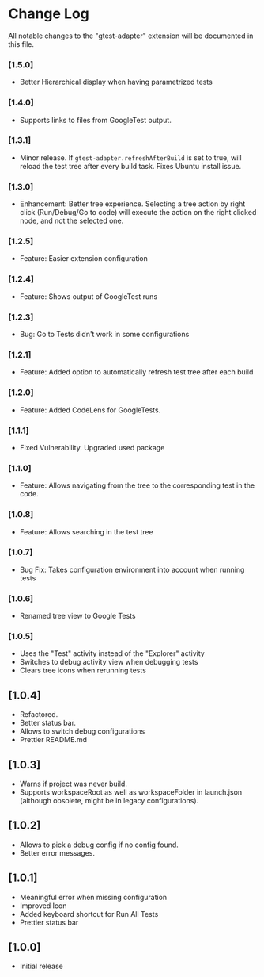 # Change Log
All notable changes to the "gtest-adapter" extension will be documented in this file.

### [1.5.0]

* Better Hierarchical display when having parametrized tests

### [1.4.0]

* Supports links to files from GoogleTest output.

### [1.3.1]

* Minor release. If `gtest-adapter.refreshAfterBuild` is set to true, will reload the test tree after every build task. Fixes Ubuntu install issue.

### [1.3.0]

* Enhancement: Better tree experience. Selecting a tree action by right click (Run/Debug/Go to code) will execute the action on the right clicked node, and not the selected one.

### [1.2.5]

* Feature: Easier extension configuration

### [1.2.4]

* Feature: Shows output of GoogleTest runs

### [1.2.3]

* Bug: Go to Tests didn't work in some configurations
 
### [1.2.1]

* Feature: Added option to automatically refresh test tree after each build

### [1.2.0]

* Feature: Added CodeLens for GoogleTests.

### [1.1.1]

* Fixed Vulnerability. Upgraded used package

### [1.1.0]

* Feature: Allows navigating from the tree to the corresponding test in the code.

### [1.0.8]

* Feature: Allows searching in the test tree

### [1.0.7]

* Bug Fix: Takes configuration environment into account when running tests

### [1.0.6]

* Renamed tree view to Google Tests

### [1.0.5]

* Uses the "Test" activity instead of the "Explorer" activity
* Switches to debug activity view when debugging tests
* Clears tree icons when rerunning tests

## [1.0.4]

- Refactored.
- Better status bar.
- Allows to switch debug configurations
- Prettier README.md


## [1.0.3]

- Warns if project was never build.
- Supports workspaceRoot as well as workspaceFolder in launch.json (although obsolete, might be in legacy configurations).

## [1.0.2]

- Allows to pick a debug config if no config found.
- Better error messages.

## [1.0.1]
- Meaningful error when missing configuration
- Improved Icon
- Added keyboard shortcut for Run All Tests
- Prettier status bar

## [1.0.0]
- Initial release
